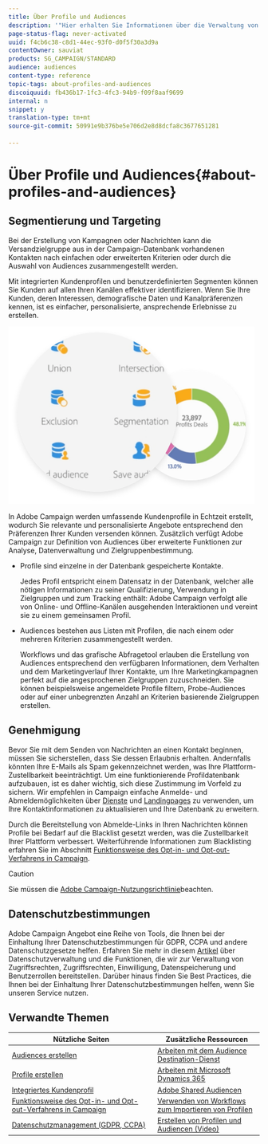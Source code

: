 ```yaml
---
title: Über Profile und Audiences
description: '"Hier erhalten Sie Informationen über die Verwaltung von Profilen und Audiences in Adobe Campaign: Bestimmen Sie Zielgruppen, wählen Sie Audiences aus, filtern Sie Empfänger, erfassen Sie Daten und aktualisieren Sie Profile."'
page-status-flag: never-activated
uuid: f4cb6c38-c8d1-44ec-93f0-d0f5f30a3d9a
contentOwner: sauviat
products: SG_CAMPAIGN/STANDARD
audience: audiences
content-type: reference
topic-tags: about-profiles-and-audiences
discoiquuid: fb436b17-1fc3-4fc3-94b9-f09f8aaf9699
internal: n
snippet: y
translation-type: tm+mt
source-git-commit: 50991e9b376be5e706d2e8d8dcfa8c3677651281

---
```



# Über Profile und Audiences{#about-profiles-and-audiences}

## Segmentierung und Targeting

Bei der Erstellung von Kampagnen oder Nachrichten kann die Versandzielgruppe aus in der Campaign-Datenbank vorhandenen Kontakten nach einfachen oder erweiterten Kriterien oder durch die Auswahl von Audiences zusammengestellt werden.

Mit integrierten Kundenprofilen und benutzerdefinierten Segmenten können Sie Kunden auf allen Ihren Kanälen effektiver identifizieren. Wenn Sie Ihre Kunden, deren Interessen, demografische Daten und Kanalpräferenzen kennen, ist es einfacher, personalisierte, ansprechende Erlebnisse zu erstellen.

![](assets/do-not-localize/audiences.png)

In Adobe Campaign werden umfassende Kundenprofile in Echtzeit erstellt, wodurch Sie relevante und personalisierte Angebote entsprechend den Präferenzen Ihrer Kunden versenden können. Zusätzlich verfügt Adobe Campaign zur Definition von Audiences über erweiterte Funktionen zur Analyse, Datenverwaltung und Zielgruppenbestimmung.

* Profile sind einzelne in der Datenbank gespeicherte Kontakte.

   Jedes Profil entspricht einem Datensatz in der Datenbank, welcher alle nötigen Informationen zu seiner Qualifizierung, Verwendung in Zielgruppen und zum Tracking enthält: Adobe Campaign verfolgt alle von Online- und Offline-Kanälen ausgehenden Interaktionen und vereint sie zu einem gemeinsamen Profil.

* Audiences bestehen aus Listen mit Profilen, die nach einem oder mehreren Kriterien zusammengestellt werden.

   Workflows und das grafische Abfragetool erlauben die Erstellung von Audiences entsprechend den verfügbaren Informationen, dem Verhalten und dem Marketingverlauf Ihrer Kontakte, um Ihre Marketingkampagnen perfekt auf die angesprochenen Zielgruppen zuzuschneiden. Sie können beispielsweise angemeldete Profile filtern, Probe-Audiences oder auf einer unbegrenzten Anzahl an Kriterien basierende Zielgruppen erstellen.

## Genehmigung

Bevor Sie mit dem Senden von Nachrichten an einen Kontakt beginnen, müssen Sie sicherstellen, dass Sie dessen Erlaubnis erhalten. Andernfalls könnten Ihre E-Mails als Spam gekennzeichnet werden, was Ihre Plattform-Zustellbarkeit beeinträchtigt. Um eine funktionierende Profildatenbank aufzubauen, ist es daher wichtig, sich diese Zustimmung im Vorfeld zu sichern. Wir empfehlen in Campaign einfache Anmelde- und Abmeldemöglichkeiten über [Dienste](../../audiences/using/creating-a-service.md) und [Landingpages](../../channels/using/getting-started-with-landing-pages.md) zu verwenden, um Ihre Kontaktinformationen zu aktualisieren und Ihre Datenbank zu erweitern.

Durch die Bereitstellung von Abmelde-Links in Ihren Nachrichten können Profile bei Bedarf auf die Blacklist gesetzt werden, was die Zustellbarkeit Ihrer Plattform verbessert. Weiterführende Informationen zum Blacklisting erfahren Sie im Abschnitt [Funktionsweise des Opt-in- und Opt-out-Verfahrens in Campaign](../../audiences/using/about-opt-in-and-opt-out-in-campaign.md).

>[!CAUTION]
>
>Sie müssen die [Adobe Campaign-Nutzungsrichtlinie](https://www.adobe.com/de/legal/terms/aup.html)beachten.

## Datenschutzbestimmungen

Adobe Campaign Angebot eine Reihe von Tools, die Ihnen bei der Einhaltung Ihrer Datenschutzbestimmungen für GDPR, CCPA und andere Datenschutzgesetze helfen. Erfahren Sie mehr in diesem [Artikel](https://helpx.adobe.com/de/campaign/kb/campaign-privacy.html) über Datenschutzverwaltung und die Funktionen, die wir zur Verwaltung von Zugriffsrechten, Zugriffsrechten, Einwilligung, Datenspeicherung und Benutzerrollen bereitstellen. Darüber hinaus finden Sie Best Practices, die Ihnen bei der Einhaltung Ihrer Datenschutzbestimmungen helfen, wenn Sie unseren Service nutzen.

## Verwandte Themen

| Nützliche Seiten | Zusätzliche Ressourcen |
|---|---|
| [Audiences erstellen](../../audiences/using/creating-audiences.md) | [Arbeiten mit dem Audience Destination-Dienst](../../audiences/using/aep-about-audience-destinations-service.md) |
| [Profile erstellen](../../audiences/using/creating-profiles.md) | [Arbeiten mit Microsoft Dynamics 365](../../integrating/using/working-with-campaign-standard-and-microsoft-dynamics-365.md) |
| [Integriertes Kundenprofil](../../audiences/using/integrated-customer-profile.md) | [Adobe Shared Audiencen](../../integrating/using/sharing-audiences-with-audience-manager-or-people-core-service.md) |
| [Funktionsweise des Opt-in- und Opt-out-Verfahrens in Campaign](../../audiences/using/about-opt-in-and-opt-out-in-campaign.md) | [Verwenden von Workflows zum Importieren von Profilen](../../automating/using/importing-data.md) |
| [Datenschutzmanagement (GDPR, CCPA)](https://helpx.adobe.com/de/campaign/kb/campaign-privacy.html) | [Erstellen von Profilen und Audiencen (Video)](https://docs.adobe.com/content/help/en/campaign-standard-learn/tutorials/profiles-and-audiences/creating-profiles-and-audiences.html) |
